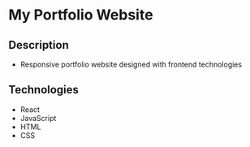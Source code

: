 # My Portfolio Website

## Description
- Responsive portfolio website designed with frontend technologies

## Technologies
- React
- JavaScript
- HTML
- CSS
